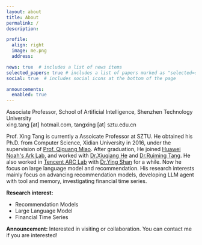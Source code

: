 ```yaml
---
layout: about
title: About
permalink: /
description: 

profile:
  align: right
  image: me.png
  address: 

news: true  # includes a list of news items
selected_papers: true # includes a list of papers marked as "selected={true}"
social: true  # includes social icons at the bottom of the page

announcements:
  enabled: true
---
```


Associate Professor, School of Artificial Intelligence, Shenzhen Technology University<br>
xing.tang [at] hotmail.com, tangxing [at] sztu.edu.cn<br>

Prof. Xing Tang is currently a Assoicate Professor at SZTU. He obtained his Ph.D. from Computer Science, Xidian University in 2016, under the supervision of [Prof. Qiguang Miao](https://web.xidian.edu.cn/qgmiao/). After graduation, He joined [Huawei Noah's Ark Lab](https://www.noahlab.com.hk/#/home), and worked with [Dr.Xiuqiang He](https://scholar.google.com/citations?user=3lprwmsAAAAJ) and [Dr.Ruiming Tang](https://scholar.google.com/citations?user=fUtHww0AAAAJ). He also worked in [Tencent ARC Lab](https://arc.tencent.com/en/index) with [Dr.Ying Shan](https://scholar.google.com/citations?user=4oXBp9UAAAAJ) for a while. Now he focus on large language model and recommendation. His research interests mainly focus on advancing recommendation models, developing LLM agent with tool and memory, investigating financial time series.

**Research interest:** 
- Recommendation Models
- Large Language Model
- Financial Time Series


**Announcement:**  Interested in visiting or collaboration. You can contact me if you are interested!

